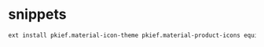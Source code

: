 # snippets

```bash
ext install pkief.material-icon-theme pkief.material-product-icons equinusocio.vsc-material-theme
```
